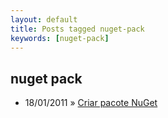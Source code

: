 ```yaml
---
layout: default
title: Posts tagged nuget-pack
keywords: [nuget-pack]
---
```

<h2 class="category">nuget pack</h2>
<ul class="posts">
<li>
<p>
<span class="date">18/01/2011</span> &raquo; 
<a href="/blog/criar-pacote-nuget">Criar pacote NuGet</a>
</p>
</li> 
</ul>
